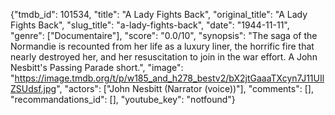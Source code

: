 {"tmdb_id": 101534, "title": "A Lady Fights Back", "original_title": "A Lady Fights Back", "slug_title": "a-lady-fights-back", "date": "1944-11-11", "genre": ["Documentaire"], "score": "0.0/10", "synopsis": "The saga of the Normandie is recounted from her life as a luxury liner, the horrific fire that nearly destroyed her, and her resuscitation to join in the war effort. A John Nesbitt's Passing Parade short.", "image": "https://image.tmdb.org/t/p/w185_and_h278_bestv2/bX2jtGaaaTXcyn7J11UIlZSUdsf.jpg", "actors": ["John Nesbitt (Narrator (voice))"], "comments": [], "recommandations_id": [], "youtube_key": "notfound"}